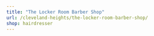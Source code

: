 ```yaml
---
title: "The Locker Room Barber Shop"
url: /cleveland-heights/the-locker-room-barber-shop/
shop: hairdresser
---
```

